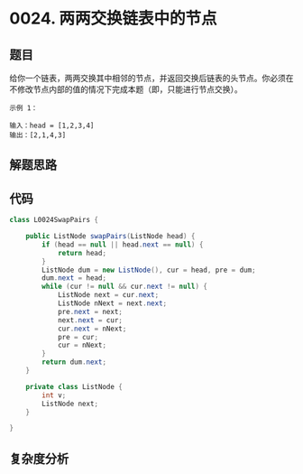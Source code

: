 # 0024. 两两交换链表中的节点

## 题目
给你一个链表，两两交换其中相邻的节点，并返回交换后链表的头节点。你必须在不修改节点内部的值的情况下完成本题（即，只能进行节点交换）。

```
示例 1：

输入：head = [1,2,3,4]
输出：[2,1,4,3]

```

## 解题思路


## 代码
```java
class L0024SwapPairs {

    public ListNode swapPairs(ListNode head) {
        if (head == null || head.next == null) {
            return head;
        }
        ListNode dum = new ListNode(), cur = head, pre = dum;
        dum.next = head;
        while (cur != null && cur.next != null) {
            ListNode next = cur.next;
            ListNode nNext = next.next;
            pre.next = next;
            next.next = cur;
            cur.next = nNext;
            pre = cur;
            cur = nNext;
        }
        return dum.next;
    }

    private class ListNode {
        int v;
        ListNode next;
    }

}
```

## 复杂度分析

